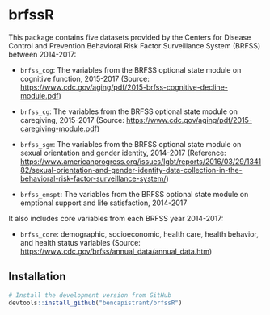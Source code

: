 # brfssR

This package contains five datasets provided by the Centers for Disease Control and Prevention Behavioral Risk Factor Surveillance System (BRFSS) between 2014-2017:

* `brfss_cog`: The variables from the BRFSS optional state module on cognitive function, 2015-2017
  (Source: https://www.cdc.gov/aging/pdf/2015-brfss-cognitive-decline-module.pdf)

* `brfss_cg`: The variables from the BRFSS optional state module on caregiving, 2015-2017
  (Source: https://www.cdc.gov/aging/pdf/2015-caregiving-module.pdf)

* `brfss_sgm`: The variables from the BRFSS optional state module on sexual orientation and gender identity, 2014-2017
  (Reference: https://www.americanprogress.org/issues/lgbt/reports/2016/03/29/134182/sexual-orientation-and-gender-identity-data-collection-in-the-behavioral-risk-factor-surveillance-system/)

* `brfss_emspt`: The variables from the BRFSS optional state module on emptional support and life satisfaction, 2014-2017

It also includes core variables from each BRFSS year 2014-2017:

* `brfss_core`: demographic, socioeconomic, health care, health behavior, and health status variables
  (Source: https://www.cdc.gov/brfss/annual_data/annual_data.htm)

## Installation

```R
# Install the development version from GitHub
devtools::install_github("bencapistrant/brfssR")
```
